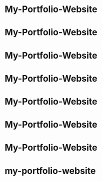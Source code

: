 # My-Portfolio-Website
# My-Portfolio-Website
# My-Portfolio-Website
# My-Portfolio-Website
# My-Portfolio-Website
# My-Portfolio-Website
# My-Portfolio-Website
# my-portfolio-website
